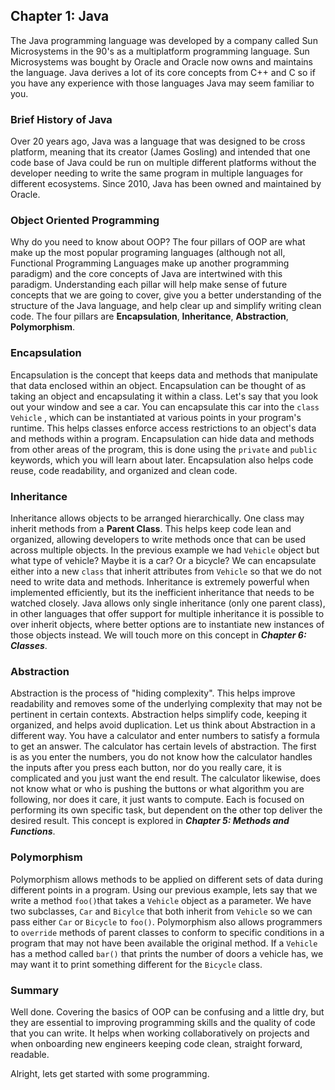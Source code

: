 ## Chapter 1: Java

The Java programming language was developed by a company called Sun Microsystems in the 90's as a multiplatform programming language. Sun Microsystems was bought by Oracle and Oracle now owns and maintains the language. Java derives a lot of its core concepts from C++ and C so if you have any experience with those languages Java may seem familiar to you.  

### Brief History of Java

Over 20 years ago, Java was a language that was designed to be cross platform, meaning that its creator (James Gosling) and intended that one code base of Java could be run on multiple different platforms without the developer needing to write the same program in multiple languages for different ecosystems. Since 2010, Java has been owned and maintained by Oracle. 

### Object Oriented Programming

Why do you need to know about OOP? The four pillars of OOP are what make up the most popular programing languages (although not all, Functional Programming Languages make up another programming paradigm) and the core concepts of Java are intertwined with this paradigm. Understanding each pillar will help make sense of future concepts that we are going to cover, give you a better understanding of the structure of the Java language, and help clear up and simplify writing clean code. The four pillars are **Encapsulation**, **Inheritance**, **Abstraction**, **Polymorphism**. 

### Encapsulation

Encapsulation is the concept that keeps data and methods that manipulate that data enclosed within an object. Encapsulation can be thought of as taking an object and encapsulating it within a class. Let's say that you look out your window and see a car. You can encapsulate this car  into the `class` `Vehicle` , which can be instantiated at various points in your program's runtime. This helps classes enforce access restrictions to an object's data and methods within a program.  Encapsulation can hide data and methods from other areas of the program, this is done using the `private` and `public` keywords, which you will learn about later. Encapsulation also helps code reuse, code readability, and organized and clean code. 

### Inheritance

Inheritance allows objects to be arranged hierarchically. One class may inherit methods from a **Parent Class**. This helps keep code lean and organized, allowing developers to write methods once that can be used across multiple objects. In the previous example we had `Vehicle` object but what type of vehicle? Maybe it is a car? Or a bicycle? We can encapsulate either into a new `class` that inherit attributes from `Vehicle` so that we do not need to write data and methods. Inheritance is extremely powerful when implemented efficiently, but its the inefficient inheritance that needs to be watched closely. Java allows only single inheritance (only one parent class), in other languages that offer support for multiple inheritance it is possible to over inherit objects, where better options are to instantiate new instances of those objects instead. We will touch more on this concept in ***Chapter 6: Classes***. 

### Abstraction

Abstraction is the process of "hiding complexity". This helps improve readability and removes some of the underlying complexity that may not be pertinent in certain contexts. Abstraction helps simplify code, keeping it organized, and helps avoid duplication. Let us think about Abstraction in a different way. You have a calculator and enter numbers to satisfy a formula to get an answer. The calculator has certain levels of abstraction. The first is as you enter the numbers, you do not know how the calculator handles the inputs after you press each button, nor do you really care, it is complicated and you just want the end result. The calculator likewise, does not know what or who is pushing the buttons or what algorithm you are following, nor does it care, it just wants to compute. Each is focused on performing its own specific task, but dependent on the other top deliver the desired result. This concept is explored in ***Chapter 5: Methods and Functions***. 

### Polymorphism

Polymorphism allows methods to be applied on different sets of data during different points in a program. Using our previous example, lets say that we write a method `foo()`that takes a `Vehicle` object as a parameter. We have two subclasses, `Car` and `Bicylce` that both inherit from `Vehicle` so we can pass either `Car` or `Bicycle`  to `foo()`.   Polymorphism also allows programmers to `override` methods of parent classes to conform to specific conditions in a program that may not have been available the original method. If a `Vehicle` has a method called `bar()` that prints the number of doors a vehicle has, we may want it to print something different for the `Bicycle` class. 

### Summary

Well done. Covering the basics of OOP can be confusing and a little dry, but they are essential to improving programming skills and the quality of code that you can write. It helps when working collaboratively on projects and when onboarding new engineers keeping code clean, straight forward, readable. 



Alright,  lets get started with some programming. 